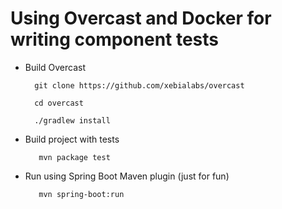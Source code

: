 Using Overcast and Docker for writing component tests 
==============

- Build Overcast

		git clone https://github.com/xebialabs/overcast
		
		cd overcast
		
		./gradlew install

- Build project with tests

         mvn package test
         
- Run using Spring Boot Maven plugin (just for fun)

         mvn spring-boot:run

         